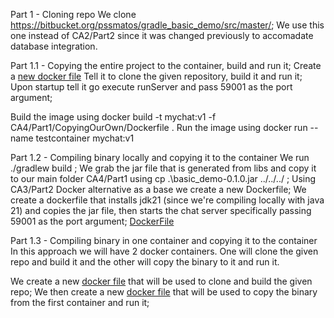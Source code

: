 Part 1 - Cloning repo
We clone https://bitbucket.org/pssmatos/gradle_basic_demo/src/master/;
We use this one instead of CA2/Part2 since it was changed previously to accomadate database integration.

Part 1.1 - Copying the entire project to the container, build and run it;
Create a [new docker file](GivenRepository/DockerCloneBuildRun)
Tell it to clone the given repository, build it and run it;
Upon startup tell it go execute runServer and pass 59001 as the port argument;


Build the image using docker build -t mychat:v1 -f CA4/Part1/CopyingOurOwn/Dockerfile .
Run the image using docker run --name testcontainer mychat:v1

Part 1.2 - Compiling binary locally and copying it to the container
We run ./gradlew build ;
We grab the jar file that is generated from libs and copy it to our main folder CA4/Part1 using cp .\basic_demo-0.1.0.jar ../../../ ;
Using CA3/Part2 Docker alternative as a base we create a new Dockerfile;
We create a dockerfile that installs jdk21 (since we're compiling locally with java 21) and copies the jar file, then starts the chat server specifically  passing 59001 as the port argument;
[DockerFile](GivenRepository/DockerWithBinary/Dockerfile)

Part 1.3 - Compiling binary in one container and copying it to the container
In this approach we will have 2 docker containers. One will clone the given repo and build it and the other will copy the binary to it and run it.

We create a new [docker file](GivenRepository/DockerDoubleContainer/DockerfileBuild) that will be used to clone and build the given repo;
We then create a new [docker file](GivenRepository/DockerDoubleContainer/DockerfileRun) that will be used to copy the binary from the first container and run it;

